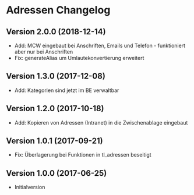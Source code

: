 # Adressen Changelog

## Version 2.0.0 (2018-12-14)

- Add: MCW eingebaut bei Anschriften, Emails und Telefon - funktioniert aber nur bei Anschriften
- Fix: generateAlias um Umlautekonvertierung erweitert

## Version 1.3.0 (2017-12-08)

- Add: Kategorien sind jetzt im BE verwaltbar

## Version 1.2.0 (2017-10-18)

- Add: Kopieren von Adressen (Intranet) in die Zwischenablage eingebaut

## Version 1.0.1 (2017-09-21)

- Fix: Überlagerung bei Funktionen in tl_adressen beseitigt

## Version 1.0.0 (2017-06-25)

- Initialversion
